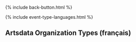 <p>{% include back-button.html %}</p>
{% include event-type-languages.html %}

## Artsdata Organization Types (français)
